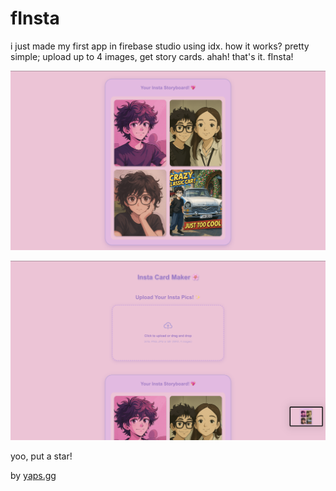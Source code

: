 # fInsta

i just made my first app in firebase studio using idx. how it works? pretty simple; upload up to 4 images, get story cards. ahah! that's it. fInsta!

![upload images](./public/img_1.png)

![cute cards](./public/img_2.png)

yoo, put a star!

by [yaps.gg](https://yaps.gg)